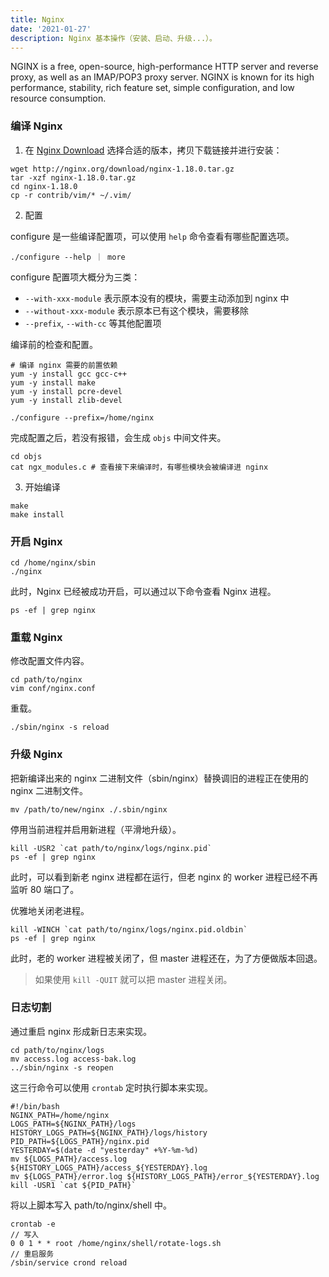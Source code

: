 ```yaml
---
title: Nginx
date: '2021-01-27'
description: Nginx 基本操作（安装、启动、升级...）。
---
```


NGINX is a free, open-source, high-performance HTTP server and reverse proxy, as well as an IMAP/POP3 proxy server. NGINX is known for its high performance, stability, rich feature set, simple configuration, and low resource consumption.

### 编译 Nginx

1. 在 [Nginx Download](http://nginx.org/en/download.html) 选择合适的版本，拷贝下载链接并进行安装：

```shell
wget http://nginx.org/download/nginx-1.18.0.tar.gz
tar -xzf nginx-1.18.0.tar.gz
cd nginx-1.18.0
cp -r contrib/vim/* ~/.vim/
```

2. 配置

configure 是一些编译配置项，可以使用 `help` 命令查看有哪些配置选项。

```shell
./configure --help ｜ more
```

configure 配置项大概分为三类：

- `--with-xxx-module` 表示原本没有的模块，需要主动添加到 nginx 中
- `--without-xxx-module` 表示原本已有这个模块，需要移除
- `--prefix`, `--with-cc` 等其他配置项

编译前的检查和配置。

```shell
# 编译 nginx 需要的前置依赖
yum -y install gcc gcc-c++
yum -y install make
yum -y install pcre-devel
yum -y install zlib-devel

./configure --prefix=/home/nginx
```

完成配置之后，若没有报错，会生成 `objs` 中间文件夹。

```shell
cd objs
cat ngx_modules.c # 查看接下来编译时，有哪些模块会被编译进 nginx
```

3. 开始编译

```shell
make
make install
```

### 开启 Nginx

```shell
cd /home/nginx/sbin
./nginx
```

此时，Nginx 已经被成功开启，可以通过以下命令查看 Nginx 进程。

```shell
ps -ef | grep nginx
```

### 重载 Nginx

修改配置文件内容。

```shell
cd path/to/nginx
vim conf/nginx.conf
```

重载。

```shell
./sbin/nginx -s reload
```

### 升级 Nginx

把新编译出来的 nginx 二进制文件（sbin/nginx）替换调旧的进程正在使用的 nginx 二进制文件。

```shell
mv /path/to/new/nginx ./.sbin/nginx
```

停用当前进程并启用新进程（平滑地升级）。

```shell
kill -USR2 `cat path/to/nginx/logs/nginx.pid`
ps -ef | grep nginx
```

此时，可以看到新老 nginx 进程都在运行，但老 nginx 的 worker 进程已经不再监听 80 端口了。

优雅地关闭老进程。

```shell
kill -WINCH `cat path/to/nginx/logs/nginx.pid.oldbin`
ps -ef | grep nginx
```

此时，老的 worker 进程被关闭了，但 master 进程还在，为了方便做版本回退。

> 如果使用 `kill -QUIT` 就可以把 master 进程关闭。

### 日志切割

通过重启 nginx 形成新日志来实现。

```shell
cd path/to/nginx/logs
mv access.log access-bak.log
../sbin/nginx -s reopen
```

这三行命令可以使用 `crontab` 定时执行脚本来实现。

```shell
#!/bin/bash
NGINX_PATH=/home/nginx
LOGS_PATH=${NGINX_PATH}/logs
HISTORY_LOGS_PATH=${NGINX_PATH}/logs/history
PID_PATH=${LOGS_PATH}/nginx.pid
YESTERDAY=$(date -d "yesterday" +%Y-%m-%d)
mv ${LOGS_PATH}/access.log ${HISTORY_LOGS_PATH}/access_${YESTERDAY}.log
mv ${LOGS_PATH}/error.log ${HISTORY_LOGS_PATH}/error_${YESTERDAY}.log
kill -USR1 `cat ${PID_PATH}`
```

将以上脚本写入 path/to/nginx/shell 中。

```shell
crontab -e
// 写入
0 0 1 * * root /home/nginx/shell/rotate-logs.sh
// 重启服务
/sbin/service crond reload
```
